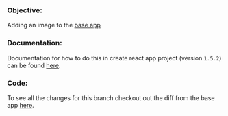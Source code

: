 ### Objective:
Adding an image to the [base app](https://github.com/jks8787/jks8787-todo-app/tree/base-app)

### Documentation:
Documentation for how to do this in create react app project (version `1.5.2`) can be found [here](https://github.com/facebook/create-react-app/blob/v1.1.5/packages/react-scripts/template/README.md#adding-images-fonts-and-files).

### Code:
To see all the changes for this branch checkout out the diff from the base app [here](https://github.com/jks8787/jks8787-todo-app/pull/14/files).
